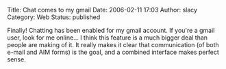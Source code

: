 Title: Chat comes to my gmail
Date: 2006-02-11 17:03
Author: slacy
Category: Web
Status: published

Finally! Chatting has been enabled for my gmail account. If you're a
gmail user, look for me online... I think this feature is a much bigger
deal than people are making of it. It really makes it clear that
communication (of both e-mail and AIM forms) is the goal, and a combined
interface makes perfect sense.
